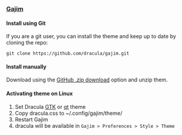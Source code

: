 ### [Gajim](https://gajim.org)

#### Install using Git

If you are a git user, you can install the theme and keep up to date by cloning the repo:

    git clone https://github.com/dracula/gajim.git

#### Install manually

Download using the [GitHub .zip download](https://github.com/dracula/gajim/archive/master.zip) option and unzip them.


#### Activating theme on Linux

1. Set Dracula [GTK](https://draculatheme.com/gtk) or [qt](https://draculatheme.com/qt5) theme
2. Copy dracula.css to ~/.config/gajim/theme/
3. Restart Gajim
4. dracula will be available in `Gajim > Preferences > Style > Theme`
